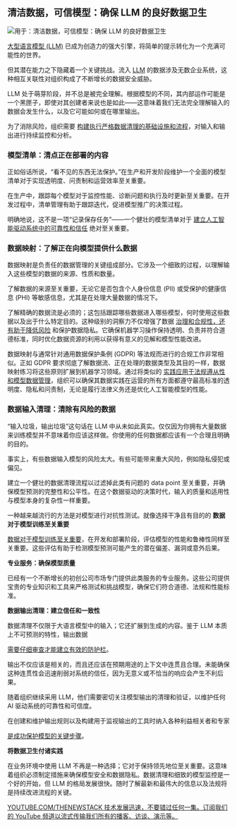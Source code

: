 ## 清洁数据，可信模型：确保 LLM 的良好数据卫生

![用于：清洁数据，可信模型：确保 LLM 的良好数据卫生](https://cdn.thenewstack.io/media/2024/04/3812ae10-washing-hands-4940148_1280-1024x682.jpg)

[大型语言模型 (LLM)](https://thenewstack.io/ai-llms-and-security-how-to-deal-with-the-new-threats/) 已成为创造力的强大引擎，将简单的提示转化为一个充满可能性的世界。

但其潜在能力之下隐藏着一个关键挑战。流入 [LLM](https://thenewstack.io/large-language-models-open-source-llms-in-2023/) 的数据涉及无数企业系统，这种相互关联性对组织构成了不断增长的数据安全威胁。

LLM 处于萌芽阶段，并不总是被完全理解。根据模型的不同，其内部运作可能是一个黑匣子，即使对其创建者来说也是如此——这意味着我们无法完全理解输入的数据会发生什么，以及它可能如何或在哪里输出。

为了消除风险，组织需要 [构建执行严格数据清理的基础设施和流程](https://thenewstack.io/how-to-build-a-modern-data-infrastructure-using-a-lakehouse/)，对输入和输出进行持续监控和分析。

### 模型清单：清点正在部署的内容

正如俗话所说，“看不见的东西无法保护。”在生产和开发阶段维护一个全面的模型清单对于实现透明度、问责制和运营效率至关重要。

在生产中，跟踪每个模型对于监控性能、诊断问题和执行及时更新至关重要。在开发过程中，清单管理有助于跟踪迭代，促进模型推广的决策过程。

明确地说，这不是一项“记录保存任务”——一个健壮的模型清单对于 [建立人工智能驱动系统中的可靠性和信任](https://thenewstack.io/building-trust-among-teams-with-cloud-native-data-protection/) 绝对至关重要。

### 数据映射：了解正在向模型提供什么数据

数据映射是负责任的数据管理的关键组成部分。它涉及一个细致的过程，以理解输入这些模型的数据的来源、性质和数量。

了解数据的来源至关重要，无论它是否包含个人身份信息 (PII) 或受保护的健康信息 (PHI) 等敏感信息，尤其是在处理大量数据的情况下。

了解精确的数据流是必须的；这包括跟踪哪些数据进入哪些模型，何时使用这些数据以及出于什么特定目的。这种级别的洞察力不仅增强了数据 [治理和合规性，还有助于降低风险](https://thenewstack.io/devsecops-can-address-the-challenges-of-governance-risk-compliance-grc/) 和保护数据隐私。它确保机器学习操作保持透明、负责并符合道德标准，同时优化数据资源的利用以获得有意义的见解和模型性能改进。

数据映射与通常针对通用数据保护条例 (GDPR) 等法规而进行的合规工作非常相似。正如 GDPR 要求彻底了解数据流、正在处理的数据类型及其目的一样，数据映射练习将这些原则扩展到机器学习领域。通过将类似的 [实践应用于法规遵从性和模型数据管理](https://thenewstack.io/4-best-practices-for-managing-data-in-a-hybrid-cloud/)，组织可以确保其数据实践在运营的所有方面都遵守最高标准的透明度、隐私和问责制，无论是履行法律义务还是优化人工智能模型的性能。

### 数据输入清理：清除有风险的数据

“输入垃圾，输出垃圾”这句话在 LLM 中从未如此真实。仅仅因为你拥有大量数据来训练模型并不意味着你应该这样做。你使用的任何数据都应该有一个合理且明确的目的。

事实上，有些数据输入模型的风险太大。有些可能带来重大风险，例如隐私侵犯或偏见。

建立一个健壮的数据清理流程以过滤掉此类有问题的 data point 至关重要，并确保模型预测的完整性和公平性。在这个数据驱动的决策时代，输入的质量和适用性与模型本身的复杂性一样重要。

一种越来越流行的方法是对模型进行对抗性测试。就像选择干净且有目的的
**数据对于模型训练至关重要**

[数据对于模型训练至关重要](https://thenewstack.io/machine-learning-for-real-time-data-analysis-training-models-in-production/)，在开发和部署阶段，评估模型的性能和鲁棒性同样至关重要。这些评估有助于检测模型预测可能产生的潜在偏差、漏洞或意外后果。

**专业服务：确保模型质量**

已经有一个不断增长的初创公司市场专门提供此类服务的专业服务。这些公司提供宝贵的专业知识和工具来严格测试和挑战模型，确保它们符合道德、法规和性能标准。

**数据输出清理：建立信任和一致性**

数据清理不仅限于大语言模型中的输入；它还扩展到生成的内容。鉴于 LLM 本质上不可预测的特性，输出数据

[需要仔细审查才能建立有效的防护栏](https://thenewstack.io/trust-but-verify-to-get-ai-right-its-adoption-requires-guardrails/)。

输出不仅应该是相关的，而且还应该在预期用途的上下文中连贯且合理。未能确保这种连贯性会迅速削弱对系统的信任，因为无意义或不恰当的响应会产生不利后果。

随着组织继续采用 LLM，他们需要密切关注模型输出的清理和验证，以维护任何 AI 驱动系统的可靠性和可信度。

在创建和维护输出规则以及构建用于监视输出的工具时纳入各种利益相关者和专家

[是成功保护模型的关键步骤](https://thenewstack.io/data-models-a-key-step-on-your-data-journey/)。

**将数据卫生付诸实践**

在业务环境中使用 LLM 不再是一种选择；它对于保持领先地位至关重要。这意味着组织必须制定措施来确保模型安全和数据隐私。数据清理和细致的模型监控是一个好的开始，但 LLM 的格局发展很快。随时了解最新和最伟大的信息以及法规将是持续改进流程的关键。

[
YOUTUBE.COM/THENEWSTACK
技术发展迅速，不要错过任何一集。订阅我们的 YouTube
频道以流式传输我们所有的播客、访谈、演示等。
](https://youtube.com/thenewstack?sub_confirmation=1)